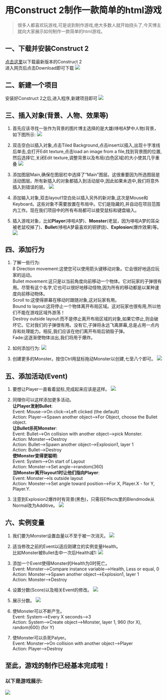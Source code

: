 # 用Construct 2制作一款简单的html游戏
>很多人都喜欢玩游戏,可是说到制作游戏,绝大多数人就开始挠头了,今天博主就向大家展示如何制作一款简单的html游戏。


## 一、下载并安装Construct 2
[点击这里](http：//www.scirra.com/construct2/releases/new)以下载最新版本的Construct 2
<br/>进入网页后点击Download即可下载
![](images\lab02\lab02的1.PNG)
## 二、新建一个项目
安装好Construct 2之后,进入程序,新建项目即可
![](images\lab02\GIF1.gif)

## 三、插入对象(背景、人物、效果等)
1. 首先应该寻找一张作为背景的图片博主选择的是大雄(哆啦A梦中人物)背景，如下图所示:
![](images\lab02\background.jpg)

2. 双击空白以插入对象,点击Tiled Background,点击insert以插入,出现十字准线后单击,会打开Edit texture,点击load an image from a file,找到背景图的位置,然后选择它,关闭Edit texture,调整背景以及布局(白色区域)的大小使其几乎重叠
![](images\lab02\GIF2.gif)

3. 添加图层Main,确保在图层栏中选择了“Main”图层。这很重要因为所选图层是活动图层。所有新插入的对象都插入到活动层中,因此如果未选中,我们将意外插入到错误的层。
![](images\lab02\GIF3.gif)

4. 添加输入对象,双击layout1空白处以插入另外的新对象,这次是Mouse和Keyboard。这些对象不需要放置在布局中。它们是隐藏的,并自动在项目范围内工作。现在我们项目中的所有布局都可以接受鼠标和键盘输入。
5. 插入游戏对象，比如**Player**(哆啦A梦)、**Monster**(老鼠，因为哆啦A梦的耳朵被老鼠咬掉了)、**Bullet**(哆啦A梦最喜欢的铜锣烧)、**Explosion**(爆炸效果)等。
![](images\lab02\GIF4.gif)

## 四、添加行为
1. 了解一些行为:
<br/>8 Direction movement:这使您可以使用箭头键移动对象。它会很好地适应玩家的运动。
<br/>Bullet movement:这只是以当前角度向前移动一个物体。它对玩家的子弹很有用。尽管有这个名字,它也可以很好地移动怪物,因为所有的移动都是以某种速度向前移动物体。
<br/>Scroll to:这使得屏幕在移动时跟随对象,这对玩家有用。
<br/>Bound to layout:这将停止一个物体离开布局区域。这对玩家也很有用,所以他们不能在游戏区域外游荡！
<br/>Destroy outside layout:而不是停止离开布局区域的对象,如果它停止,则会破坏它。它对我们的子弹很有用。没有它,子弹将永远飞离屏幕,总是占用一点内存和处理能力。相反,我们应该在他们离开布局后销毁子弹。
<br/>Fade:这逐渐使物体淡出,我们将用于爆炸。
2. 如何添加行为:
![](images\lab02\GIF5.gif)

3. 创建更多的Monster。按住Ctrl用鼠标拖动Monster以创建,七至八个即可。
![](images\lab02\lab02的2.PNG)

## 五、添加活动(Event)
1. 要想让Player一直看着鼠标,完成起来应该是这样。
![](images\lab02\GIF6.gif)

2. 同理你可以这样添加更多活动。
<br/>**让Player发射Bullet**:
<br/>Event: Mouse-->On click-->Left clicked (the default)
<br/>Action: Player-->Spawn another object-->For Object, choose the Bullet object.
<br/>**让Bullet杀死Monster**:
<br/>Event: Bullet-->On collision with another object-->pick Monster.
<br/>Action: Monster-->Destroy
<br/>Action: Bullet-->Spawn another object-->Explosion1, layer 1
<br/>Action: Bullet-->Destroy
<br/>**使Monster变得更聪明**:
<br/>Event: System-->On start of Layout
<br/>Action: Monster-->Set angle-->random(360)
<br/>**当Monster离开layout1时让他们指向Player**:
<br/>Event: Monster-->Is outside layout
<br/>Action: Monster-->Set angle toward position-->For X, Player.X - for Y, Player.Y.

3. 注意到Explosion2爆炸时有背景(黑色)，只需将Effects里的Blendmode从Normal改为Additive。
![](images\lab02\GIF7.gif)

## 六、实例变量
1. 我们要为Monster设置血量以不至于被一次消灭。
![](images\lab02\GIF81.gif)

2. 适当修改之前的Event以适应刚建立的实例变量Health。
<br/>比如Monster被Bullet击中一次后Health减1:
![](images\lab02\GIF9.gif)

3. 添加一个Event使得Monster的Health为0时死亡。
<br/>Event: Monster-->Compare instance variable-->Health, Less or equal, 0
<br/>Action: Monster-->Spawn another object-->Explosion1, layer 1
<br/>Action: Monster-->Destroy

4. 设置分数(Score)以及相关Event的修改。
![](images\lab02\GIF10.gif)

5. 展示分数。
![](images\lab02\GIF11.gif)

6. 使Monster可以不断产生。
<br/>Event: System-->Every X seconds-->3
<br/>Action: System-->Create object-->Monster, layer 1, 960 (for X), random(600) (for Y)

7. 使Monster可以杀死Palyer。
<br/>Event: Monster-->On collision with another object-->Player
<br/>Action: Player-->Destroy

## 至此，游戏的制作已经基本完成啦！

### 以下是游戏展示:
![](images\lab02\GIFXXXX.gif)
